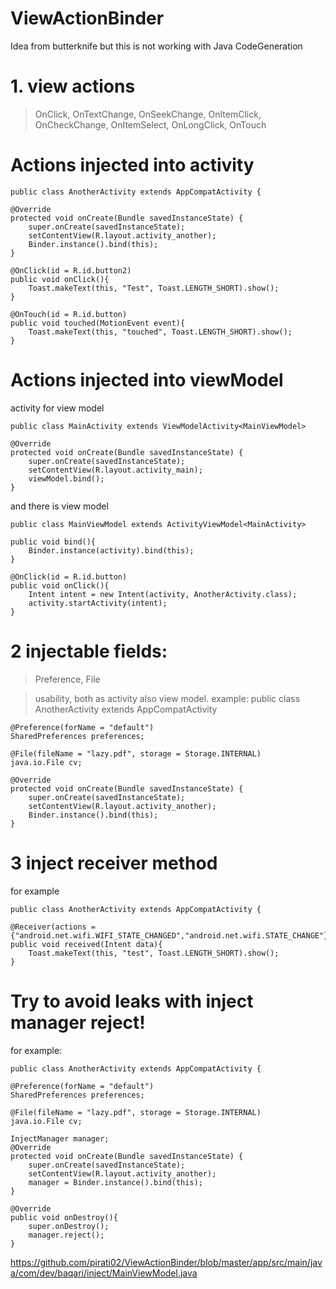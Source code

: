 # ViewActionBinder

Idea from butterknife but this is not working with Java CodeGeneration
# 1. view actions
> OnClick, OnTextChange, OnSeekChange, OnItemClick, OnCheckChange, OnItemSelect, OnLongClick, OnTouch

# Actions injected into activity
    public class AnotherActivity extends AppCompatActivity {

    @Override
    protected void onCreate(Bundle savedInstanceState) {
        super.onCreate(savedInstanceState);
        setContentView(R.layout.activity_another);
        Binder.instance().bind(this);
    }

    @OnClick(id = R.id.button2)
    public void onClick(){
        Toast.makeText(this, "Test", Toast.LENGTH_SHORT).show();
    }
    
    @OnTouch(id = R.id.button)
    public void touched(MotionEvent event){
        Toast.makeText(this, "touched", Toast.LENGTH_SHORT).show();
    }

# Actions injected into viewModel
 activity for view model
    
    public class MainActivity extends ViewModelActivity<MainViewModel>
    
    @Override
    protected void onCreate(Bundle savedInstanceState) {
        super.onCreate(savedInstanceState);
        setContentView(R.layout.activity_main);
        viewModel.bind();
    }

 and there is view model
    
    public class MainViewModel extends ActivityViewModel<MainActivity>

    public void bind(){
        Binder.instance(activity).bind(this);
    }

    @OnClick(id = R.id.button)
    public void onClick(){
        Intent intent = new Intent(activity, AnotherActivity.class);
        activity.startActivity(intent);
    }

# 2 injectable fields:
> Preference, File 

> usability, both as activity also view model. example: 
public class AnotherActivity extends AppCompatActivity

    @Preference(forName = "default")
    SharedPreferences preferences;

    @File(fileName = "lazy.pdf", storage = Storage.INTERNAL)
    java.io.File cv;

    @Override
    protected void onCreate(Bundle savedInstanceState) {
        super.onCreate(savedInstanceState);
        setContentView(R.layout.activity_another);
        Binder.instance().bind(this);
    }

# 3 inject receiver method
for example

    public class AnotherActivity extends AppCompatActivity {
   
    @Receiver(actions = {"android.net.wifi.WIFI_STATE_CHANGED","android.net.wifi.STATE_CHANGE"})
    public void received(Intent data){
        Toast.makeText(this, "test", Toast.LENGTH_SHORT).show();
    }

# Try to avoid leaks with inject manager reject!
for example: 

    public class AnotherActivity extends AppCompatActivity {

    @Preference(forName = "default")
    SharedPreferences preferences;

    @File(fileName = "lazy.pdf", storage = Storage.INTERNAL)
    java.io.File cv;
    
    InjectManager manager;
    @Override
    protected void onCreate(Bundle savedInstanceState) {
        super.onCreate(savedInstanceState);
        setContentView(R.layout.activity_another);
        manager = Binder.instance().bind(this);
    }
    
    @Override
    public void onDestroy(){
        super.onDestroy();
        manager.reject();
    }
 
https://github.com/pirati02/ViewActionBinder/blob/master/app/src/main/java/com/dev/baqari/inject/MainViewModel.java
